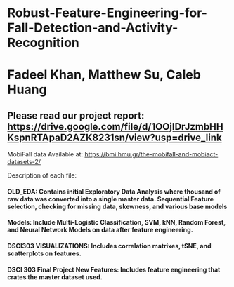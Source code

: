 # Robust-Feature-Engineering-for-Fall-Detection-and-Activity-Recognition
# Fadeel Khan, Matthew Su, Caleb Huang

## Please read our project report: https://drive.google.com/file/d/1OOjIDrJzmbHHKspnRTApaD2AZK8231sn/view?usp=drive_link

MobiFall data Available at: https://bmi.hmu.gr/the-mobifall-and-mobiact-datasets-2/


Description of each file: 

#### OLD_EDA: Contains initial Exploratory Data Analysis where thousand of raw data was converted into a single master data. Sequential Feature selection, checking for missing data, skewness, and various base models

#### Models: Include Multi-Logistic Classification, SVM, kNN, Random Forest, and Neural Network Models on data after feature engineering. 

#### DSCI303 VISUALIZATIONS: Includes correlation matrixes, tSNE, and scatterplots on features. 

#### DSCI 303 Final Project New Features: Includes feature engineering that crates the master dataset used. 
